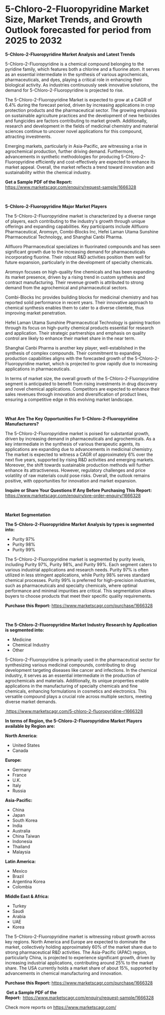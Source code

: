 <p><h1>5-Chloro-2-Fluoropyridine Market Size, Market Trends, and Growth Outlook forecasted for period from 2025 to 2032</h1></p><p><strong>5-Chloro-2-Fluoropyridine Market Analysis and Latest Trends</strong></p>
<p><p>5-Chloro-2-Fluoropyridine is a chemical compound belonging to the pyridine family, which features both a chlorine and a fluorine atom. It serves as an essential intermediate in the synthesis of various agrochemicals, pharmaceuticals, and dyes, playing a critical role in enhancing their biological activity. As industries continuously seek innovative solutions, the demand for 5-Chloro-2-Fluoropyridine is projected to rise.</p><p>The 5-Chloro-2-Fluoropyridine Market is expected to grow at a CAGR of 6.4% during the forecast period, driven by increasing applications in crop protection products and the pharmaceutical sector. The growing emphasis on sustainable agriculture practices and the development of new herbicides and fungicides are factors contributing to market growth. Additionally, research and development in the fields of medicinal chemistry and material sciences continue to uncover novel applications for this compound, attracting investments. </p><p>Emerging markets, particularly in Asia-Pacific, are witnessing a rise in agrochemical production, further driving demand. Furthermore, advancements in synthetic methodologies for producing 5-Chloro-2-Fluoropyridine efficiently and cost-effectively are expected to enhance its market appeal. Overall, the market reflects a trend toward innovation and sustainability within the chemical industry.</p></p>
<p><strong>Get a Sample PDF of the Report:&nbsp;</strong> <a href="https://www.marketscagr.com/enquiry/request-sample/1666328?utm_campaign=3127&utm_medium=2&utm_source=Github&utm_content=ia&utm_term=02042025&utm_id=5-chloro-2-fluoropyridine">https://www.marketscagr.com/enquiry/request-sample/1666328</a></p>
<p>&nbsp;</p>
<p><strong>5-Chloro-2-Fluoropyridine Major Market Players</strong></p>
<p><p>The 5-Chloro-2-Fluoropyridine market is characterized by a diverse range of players, each contributing to the industry's growth through unique offerings and expanding capabilities. Key participants include Allfluoro Pharmaceutical, Aromsyn, Combi-Blocks Inc, Hefei Laman Utama Sunshine Pharmaceutical Technology, and Shanghai Canbi Pharma.</p><p>Allfluoro Pharmaceutical specializes in fluorinated compounds and has seen significant growth due to the increasing demand for pharmaceuticals incorporating fluorine. Their robust R&D activities position them well for future expansion, particularly in the development of specialty chemicals.</p><p>Aromsyn focuses on high-quality fine chemicals and has been expanding its market presence, driven by a rising trend in custom synthesis and contract manufacturing. Their revenue growth is attributed to strong demand from the agrochemical and pharmaceutical sectors.</p><p>Combi-Blocks Inc provides building blocks for medicinal chemistry and has reported solid performance in recent years. Their innovative approach to chemical synthesis enables them to cater to a diverse clientele, thus improving market penetration.</p><p>Hefei Laman Utama Sunshine Pharmaceutical Technology is gaining traction through its focus on high-purity chemical products essential for research and application. Their strategic partnerships and emphasis on quality control are likely to enhance their market share in the near term.</p><p>Shanghai Canbi Pharma is another key player, well-established in the synthesis of complex compounds. Their commitment to expanding production capabilities aligns with the forecasted growth of the 5-Chloro-2-Fluoropyridine market, which is projected to grow rapidly due to increasing applications in pharmaceuticals.</p><p>In terms of market size, the overall growth of the 5-Chloro-2-Fluoropyridine segment is anticipated to benefit from rising investments in drug discovery and novel chemical applications. Competitors are expected to enhance their sales revenues through innovation and diversification of product lines, ensuring a competitive edge in this evolving market landscape.</p></p>
<p>&nbsp;</p>
<p><strong>What Are The Key Opportunities For 5-Chloro-2-Fluoropyridine Manufacturers?</strong></p>
<p><p>The 5-Chloro-2-Fluoropyridine market is poised for substantial growth, driven by increasing demand in pharmaceuticals and agrochemicals. As a key intermediate in the synthesis of various therapeutic agents, its applications are expanding due to advancements in medicinal chemistry. The market is expected to witness a CAGR of approximately 6% over the next five years, supported by rising R&D activities and emerging markets. Moreover, the shift towards sustainable production methods will further enhance its attractiveness. However, regulatory challenges and price volatility of raw materials could pose risks. Overall, the outlook remains positive, with opportunities for innovation and market expansion.</p></p>
<p><strong>Inquire or Share Your Questions If Any Before Purchasing This Report:</strong> <a href="https://www.marketscagr.com/enquiry/pre-order-enquiry/1666328?utm_campaign=3127&utm_medium=2&utm_source=Github&utm_content=ia&utm_term=02042025&utm_id=5-chloro-2-fluoropyridine">https://www.marketscagr.com/enquiry/pre-order-enquiry/1666328</a></p>
<p>&nbsp;</p>
<p><strong>Market Segmentation</strong></p>
<p><strong>The 5-Chloro-2-Fluoropyridine Market Analysis by types is segmented into:</strong></p>
<p><ul><li>Purity 97%</li><li>Purity 98%</li><li>Purity 99%</li></ul></p>
<p><p>The 5-Chloro-2-Fluoropyridine market is segmented by purity levels, including Purity 97%, Purity 98%, and Purity 99%. Each segment caters to various industrial applications and research needs. Purity 97% is often utilized in less stringent applications, while Purity 98% serves standard chemical processes. Purity 99% is preferred for high-precision industries, such as pharmaceuticals and specialty chemicals, where optimal performance and minimal impurities are critical. This segmentation allows buyers to choose products that meet their specific quality requirements.</p></p>
<p><strong>Purchase this Report:&nbsp;</strong><a href="https://www.marketscagr.com/purchase/1666328?utm_campaign=3127&utm_medium=2&utm_source=Github&utm_content=ia&utm_term=02042025&utm_id=5-chloro-2-fluoropyridine">https://www.marketscagr.com/purchase/1666328</a></p>
<p>&nbsp;</p>
<p><strong>The 5-Chloro-2-Fluoropyridine Market Industry Research by Application is segmented into:</strong></p>
<p><ul><li>Medicine</li><li>Chemical Industry</li><li>Other</li></ul></p>
<p><p>5-Chloro-2-Fluoropyridine is primarily used in the pharmaceutical sector for synthesizing various medicinal compounds, contributing to drug development targeting diseases like cancer and infections. In the chemical industry, it serves as an essential intermediate in the production of agrochemicals and materials. Additionally, its unique properties enable applications in the manufacturing of specialty chemicals and fine chemicals, enhancing formulations in cosmetics and electronics. This versatile compound plays a crucial role across multiple sectors, meeting diverse market demands.</p></p>
<p><a href="https://www.marketscagr.com/5-chloro-2-fluoropyridine-r1666328?utm_campaign=3127&utm_medium=2&utm_source=Github&utm_content=ia&utm_term=02042025&utm_id=5-chloro-2-fluoropyridine">&nbsp;https://www.marketscagr.com/5-chloro-2-fluoropyridine-r1666328</a></p>
<p><strong>In terms of Region, the 5-Chloro-2-Fluoropyridine Market Players available by Region are:</strong></p>
<p>
    <p> <strong> North America: </strong>
        <ul>
            <li>United States</li>
            <li>Canada</li>
        </ul>
        </p> 
    <p> <strong> Europe: </strong>
        <ul>
            <li>Germany</li>
            <li>France</li>
            <li>U.K.</li>
            <li>Italy</li>
            <li>Russia</li>
        </ul>
        </p> 
    <p> <strong> Asia-Pacific: </strong>
        <ul>
            <li>China</li>
            <li>Japan</li>
            <li>South Korea</li>
            <li>India</li>
            <li>Australia</li>
            <li>China Taiwan</li>
            <li>Indonesia</li>
            <li>Thailand</li>
            <li>Malaysia</li>
        </ul>
        </p> 
    <p> <strong> Latin America: </strong>
        <ul>
            <li>Mexico</li>
            <li>Brazil</li>
            <li>Argentina Korea</li>
            <li>Colombia</li>
        </ul>
        </p> 
    <p> <strong> Middle East & Africa: </strong>
        <ul>
            <li>Turkey</li>
            <li>Saudi</li>
            <li>Arabia</li>
            <li>UAE</li>
            <li>Korea</li>
        </ul>
    </p>
    </p>
<p><p>The 5-Chloro-2-Fluoropyridine market is witnessing robust growth across key regions. North America and Europe are expected to dominate the market, collectively holding approximately 60% of the market share due to strong pharmaceutical R&D activities. The Asia-Pacific (APAC) region, particularly China, is projected to experience significant growth, driven by increasing industrial applications, contributing around 25% to the market share. The USA currently holds a market share of about 15%, supported by advancements in chemical manufacturing and innovation.</p></p>
<p><strong>Purchase this Report: </strong><a href="https://www.marketscagr.com/purchase/1666328?utm_campaign=3127&utm_medium=2&utm_source=Github&utm_content=ia&utm_term=02042025&utm_id=5-chloro-2-fluoropyridine">https://www.marketscagr.com/purchase/1666328</a></p>
<p>&nbsp;<strong>Get a Sample PDF of the Report:&nbsp;&nbsp;</strong><a href="https://www.marketscagr.com/enquiry/request-sample/1666328?utm_campaign=3127&utm_medium=2&utm_source=Github&utm_content=ia&utm_term=02042025&utm_id=5-chloro-2-fluoropyridine">https://www.marketscagr.com/enquiry/request-sample/1666328</a></p>
<p><strong></strong></p>
<p>Check more reports on <a href="https://www.marketscagr.com/?utm_campaign=3127&utm_medium=2&utm_source=Github&utm_content=ia&utm_term=02042025&utm_id=5-chloro-2-fluoropyridine">https://www.marketscagr.com/</a></p>
